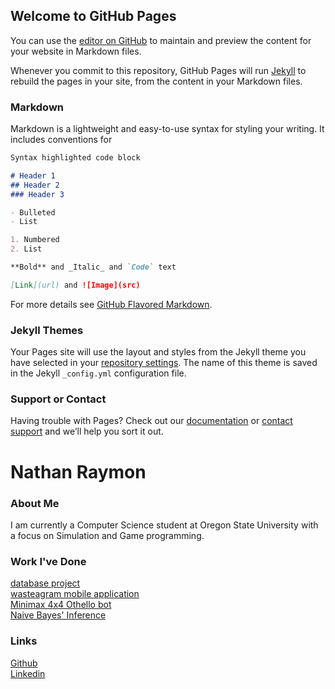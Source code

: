 ## Welcome to GitHub Pages

You can use the [editor on GitHub](https://github.com/nraymon/nraymon.github.io/edit/main/README.md) to maintain and preview the content for your website in Markdown files.

Whenever you commit to this repository, GitHub Pages will run [Jekyll](https://jekyllrb.com/) to rebuild the pages in your site, from the content in your Markdown files.

### Markdown

Markdown is a lightweight and easy-to-use syntax for styling your writing. It includes conventions for

```markdown
Syntax highlighted code block

# Header 1
## Header 2
### Header 3

- Bulleted
- List

1. Numbered
2. List

**Bold** and _Italic_ and `Code` text

[Link](url) and ![Image](src)
```

For more details see [GitHub Flavored Markdown](https://guides.github.com/features/mastering-markdown/).

### Jekyll Themes

Your Pages site will use the layout and styles from the Jekyll theme you have selected in your [repository settings](https://github.com/nraymon/nraymon.github.io/settings). The name of this theme is saved in the Jekyll `_config.yml` configuration file.

### Support or Contact

Having trouble with Pages? Check out our [documentation](https://docs.github.com/categories/github-pages-basics/) or [contact support](https://github.com/contact) and we’ll help you sort it out.


# Nathan Raymon

### About Me
I am currently a Computer Science student at Oregon State University with a focus on Simulation and Game programming.

### Work I've Done
[database project](https://nraymon.github.io/CS340_Town_Simulator/)  
[wasteagram mobile application](https://nraymon.github.io/Wasteagram/)  
[Minimax 4x4 Othello bot](https://nraymon.github.io/CS331OthelloBot/)  
[Naive Bayes' Inference](https://nraymon.github.io/nraymon-SentimentAnalysisCS331/)  

### Links
[Github](https://github.com/nraymon)  
[Linkedin](https://www.linkedin.com/in/nathan-raymon-393547130/)  
